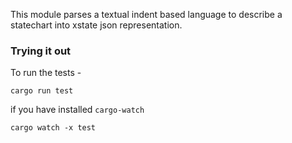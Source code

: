 This module parses a textual indent based language to describe a statechart into
xstate json representation.

### Trying it out

To run the tests - 

```
cargo run test
```

if you have installed `cargo-watch`

```
cargo watch -x test
```
